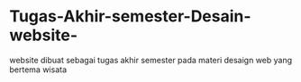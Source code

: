 # Tugas-Akhir-semester-Desain-website-
website dibuat sebagai tugas akhir semester pada materi desaign web yang bertema wisata
